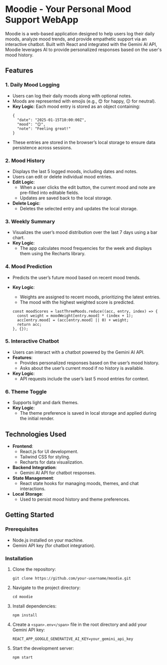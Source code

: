 # Moodie - Your Personal Mood Support WebApp

Moodie is a web-based application designed to help users log their daily moods, analyze mood trends, and provide empathetic support via an interactive chatbot. Built with React and integrated with the Gemini AI API, Moodie leverages AI to provide personalized responses based on the user's mood history.

## Features

### 1. **Daily Mood Logging**

* Users can log their daily moods along with optional notes.
* Moods are represented with emojis (e.g., 😊 for happy, 😑 for neutral).
* **Key Logic**: Each mood entry is stored as an object containing:
  ```
  {
    "date": "2025-01-15T10:00:00Z",
    "mood": "😊",
    "note": "Feeling great!"
  }
  ```
* These entries are stored in the browser’s local storage to ensure data persistence across sessions.

### 2. **Mood History**

* Displays the last 5 logged moods, including dates and notes.
* Users can edit or delete individual mood entries.
* **Edit Logic**:
  * When a user clicks the edit button, the current mood and note are pre-filled into editable fields.
  * Updates are saved back to the local storage.
* **Delete Logic**:
  * Deletes the selected entry and updates the local storage.

### 3. **Weekly Summary**

* Visualizes the user’s mood distribution over the last 7 days using a bar chart.
* **Key Logic**:
  * The app calculates mood frequencies for the week and displays them using the Recharts library.

### 4. **Mood Prediction**

* Predicts the user’s future mood based on recent mood trends.
* **Key Logic**:

  * Weights are assigned to recent moods, prioritizing the latest entries.
  * The mood with the highest weighted score is predicted.

  ```
  const moodScores = lastThreeMoods.reduce((acc, entry, index) => {
    const weight = moodWeight[entry.mood] * (index + 1);
    acc[entry.mood] = (acc[entry.mood] || 0) + weight;
    return acc;
  }, {});
  ```

### 5. **Interactive Chatbot**

* Users can interact with a chatbot powered by the Gemini AI API.
* **Features**:
  * Provides personalized responses based on the user’s mood history.
  * Asks about the user’s current mood if no history is available.
* **Key Logic**:
  * API requests include the user’s last 5 mood entries for context.

### 6. **Theme Toggle**

* Supports light and dark themes.
* **Key Logic**:
  * The theme preference is saved in local storage and applied during the initial render.

## Technologies Used

* **Frontend**:
  * React.js for UI development.
  * Tailwind CSS for styling.
  * Recharts for data visualization.
* **Backend Integration**:
  * Gemini AI API for chatbot responses.
* **State Management**:
  * React state hooks for managing moods, themes, and chat interactions.
* **Local Storage**:
  * Used to persist mood history and theme preferences.

## Getting Started

### Prerequisites

* Node.js installed on your machine.
* Gemini API key (for chatbot integration).

### Installation

1. Clone the repository:
   ```
   git clone https://github.com/your-username/moodie.git
   ```
2. Navigate to the project directory:
   ```
   cd moodie
   ```
3. Install dependencies:
   ```
   npm install
   ```
4. Create a `<span>.env</span>` file in the root directory and add your Gemini API key:
   ```
   REACT_APP_GOOGLE_GENERATIVE_AI_KEY=your_gemini_api_key
   ```
5. Start the development server:
   ```
   npm start
   ```
